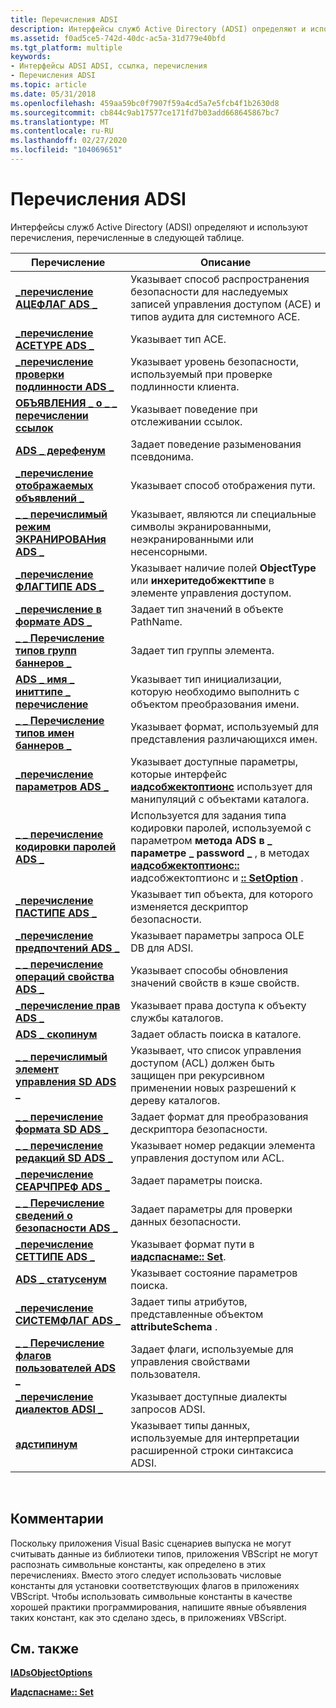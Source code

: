 ```yaml
---
title: Перечисления ADSI
description: Интерфейсы служб Active Directory (ADSI) определяют и используют перечисления, перечисленные в следующей таблице.
ms.assetid: f0ad5ce5-742d-40dc-ac5a-31d779e40bfd
ms.tgt_platform: multiple
keywords:
- Интерфейсы ADSI ADSI, ссылка, перечисления
- Перечисления ADSI
ms.topic: article
ms.date: 05/31/2018
ms.openlocfilehash: 459aa59bc0f7907f59a4cd5a7e5fcb4f1b2630d8
ms.sourcegitcommit: cb844c9ab17577ce171fd7b03add668645867bc7
ms.translationtype: MT
ms.contentlocale: ru-RU
ms.lasthandoff: 02/27/2020
ms.locfileid: "104069651"
---
```

# <a name="adsi-enumerations"></a>Перечисления ADSI

Интерфейсы служб Active Directory (ADSI) определяют и используют перечисления, перечисленные в следующей таблице.



| Перечисление                                                           | Описание                                                                                                                                                                                                                                                       |
|-----------------------------------------------------------------------|-------------------------------------------------------------------------------------------------------------------------------------------------------------------------------------------------------------------------------------------------------------------|
| [**\_перечисление АЦЕФЛАГ ADS \_**](/windows/win32/api/iads/ne-iads-ads_aceflag_enum)                        | Указывает способ распространения безопасности для наследуемых записей управления доступом (ACE) и типов аудита для системного ACE.                                                                                                                                             |
| [**\_перечисление ACETYPE ADS \_**](/windows/win32/api/iads/ne-iads-ads_acetype_enum)                        | Указывает тип ACE.                                                                                                                                                                                                                                           |
| [**\_перечисление проверки подлинности ADS \_**](/windows/win32/api/iads/ne-iads-ads_authentication_enum)          | Указывает уровень безопасности, используемый при проверке подлинности клиента.                                                                                                                                                                                                     |
| [**ОБЪЯВЛЕНИЯ \_ о \_ \_ перечислении ссылок**](/windows/win32/api/iads/ne-iads-ads_chase_referrals_enum)       | Указывает поведение при отслеживании ссылок.                                                                                                                                                                                                                       |
| [**ADS \_ дерефенум**](/windows/win32/api/iads/ne-iads-ads_derefenum)                               | Задает поведение разыменования псевдонима.                                                                                                                                                                                                                    |
| [**\_перечисление отображаемых объявлений \_**](/windows/win32/api/iads/ne-iads-ads_display_enum)                        | Указывает способ отображения пути.                                                                                                                                                                                                                                |
| [**\_ \_ перечислимый режим ЭКРАНИРОВАНия ADS \_**](/windows/win32/api/iads/ne-iads-ads_escape_mode_enum)               | Указывает, являются ли специальные символы экранированными, неэкранированными или несенсорными.                                                                                                                                                                                        |
| [**\_перечисление ФЛАГТИПЕ ADS \_**](/windows/win32/api/iads/ne-iads-ads_flagtype_enum)                      | Указывает наличие полей **ObjectType** или **инхеритедобжекттипе** в элементе управления доступом.                                                                                                                                                                         |
| [**\_перечисление в формате ADS \_**](/windows/win32/api/iads/ne-iads-ads_format_enum)                          | Задает тип значений в объекте PathName.                                                                                                                                                                                                                |
| [**\_ \_ Перечисление типов групп баннеров \_**](/windows/win32/api/iads/ne-iads-ads_group_type_enum)                 | Задает тип группы элемента.                                                                                                                                                                                                                           |
| [**ADS \_ имя \_ иниттипе \_ перечисление**](/windows/win32/api/iads/ne-iads-ads_name_inittype_enum)           | Указывает тип инициализации, которую необходимо выполнить с объектом преобразования имени.                                                                                                                                                                                  |
| [**\_ \_ Перечисление типов имен баннеров \_**](/windows/win32/api/iads/ne-iads-ads_name_type_enum)                   | Указывает формат, используемый для представления различающихся имен.                                                                                                                                                                                                       |
| [**\_перечисление параметров ADS \_**](/windows/win32/api/iads/ne-iads-ads_option_enum)                          | Указывает доступные параметры, которые интерфейс [**иадсобжектоптионс**](/windows/desktop/api/Iads/nn-iads-iadsobjectoptions) использует для манипуляций с объектами каталога.                                                                                                                        |
| [**\_ \_ перечисление кодировки паролей ADS \_**](/windows/win32/api/iads/ne-iads-ads_password_encoding_enum)   | Используется для задания типа кодировки паролей, используемой с параметром **метода ADS в \_ параметре \_ password \_** , в методах [**иадсобжектоптионс::**](/windows/desktop/api/Iads/nf-iads-iadsobjectoptions-getoption) иадсобжектоптионс и [**:: SetOption**](/windows/desktop/api/Iads/nf-iads-iadsobjectoptions-setoption) . |
| [**\_перечисление ПАСТИПЕ ADS \_**](/windows/win32/api/iads/ne-iads-ads_pathtype_enum)                      | Указывает тип объекта, для которого изменяется дескриптор безопасности.                                                                                                                                                                                        |
| [**\_перечисление предпочтений ADS \_**](/windows/win32/api/iads/ne-iads-ads_preferences_enum)                | Указывает параметры запроса OLE DB для ADSI.                                                                                                                                                                                                           |
| [**\_ \_ перечисление операций свойства ADS \_**](/windows/win32/api/iads/ne-iads-ads_property_operation_enum) | Указывает способы обновления значений свойств в кэше свойств.                                                                                                                                                                                               |
| [**\_перечисление прав ADS \_**](/windows/win32/api/iads/ne-iads-ads_rights_enum)                          | Указывает права доступа к объекту службы каталогов.                                                                                                                                                                                                        |
| [**ADS \_ скопинум**](/windows/win32/api/iads/ne-iads-ads_scopeenum)                               | Задает область поиска в каталоге.                                                                                                                                                                                                                        |
| [**\_ \_ перечислимый элемент управления SD ADS \_**](/windows/win32/api/iads/ne-iads-ads_sd_control_enum)                 | Указывает, что список управления доступом (ACL) должен быть защищен при рекурсивном применении новых разрешений к дереву каталогов.                                                                                                                                  |
| [**\_ \_ перечисление формата SD ADS \_**](/windows/win32/api/iads/ne-iads-ads_sd_format_enum)                   | Задает формат для преобразования дескриптора безопасности.                                                                                                                                                                                                      |
| [**\_ \_ перечисление редакций SD ADS \_**](/windows/win32/api/iads/ne-iads-ads_sd_revision_enum)               | Указывает номер редакции элемента управления доступом или ACL.                                                                                                                                                                                                                   |
| [**\_перечисление СЕАРЧПРЕФ ADS \_**](/windows/win32/api/iads/ne-iads-ads_searchpref_enum)                  | Задает параметры поиска.                                                                                                                                                                                                                              |
| [**\_ \_ Перечисление сведений о безопасности ADS \_**](/windows/win32/api/iads/ne-iads-ads_security_info_enum)           | Задает параметры для проверки данных безопасности.                                                                                                                                                                                                                |
| [**\_перечисление СЕТТИПЕ ADS \_**](/windows/win32/api/iads/ne-iads-ads_settype_enum)                        | Указывает формат пути в [**иадспаснаме:: Set**](/windows/desktop/api/Iads/nf-iads-iadspathname-set).                                                                                                                                                                                       |
| [**ADS \_ статусенум**](/windows/win32/api/iads/ne-iads-ads_statusenum)                             | Указывает состояние параметров поиска.                                                                                                                                                                                                                       |
| [**\_перечисление СИСТЕМФЛАГ ADS \_**](/windows/win32/api/iads/ne-iads-ads_systemflag_enum)                  | Задает типы атрибутов, представленные объектом **attributeSchema** .                                                                                                                                                                                   |
| [**\_ \_ Перечисление флагов пользователей ADS \_**](/windows/win32/api/iads/ne-iads-ads_user_flag_enum)                   | Задает флаги, используемые для управления свойствами пользователя.                                                                                                                                                                                                            |
| [**\_перечисление диалектов ADSI \_**](/windows/win32/api/iads/ne-iads-adsi_dialect_enum)                      | Указывает доступные диалекты запросов ADSI.                                                                                                                                                                                                                          |
| [**адстипинум**](/windows/win32/api/iads/ne-iads-adstypeenum)                                    | Указывает типы данных, используемые для интерпретации расширенной строки синтаксиса ADSI.                                                                                                                                                                                            |



 

## <a name="remarks"></a>Комментарии

Поскольку приложения Visual Basic сценариев выпуска не могут считывать данные из библиотеки типов, приложения VBScript не могут распознать символьные константы, как определено в этих перечислениях. Вместо этого следует использовать числовые константы для установки соответствующих флагов в приложениях VBScript. Чтобы использовать символьные константы в качестве хорошей практики программирования, напишите явные объявления таких констант, как это сделано здесь, в приложениях VBScript.

## <a name="related-topics"></a>См. также

<dl> <dt>

[**IADsObjectOptions**](/windows/desktop/api/Iads/nn-iads-iadsobjectoptions)
</dt> <dt>

[**Иадспаснаме:: Set**](/windows/desktop/api/Iads/nf-iads-iadspathname-set)
</dt> </dl>

 

 




